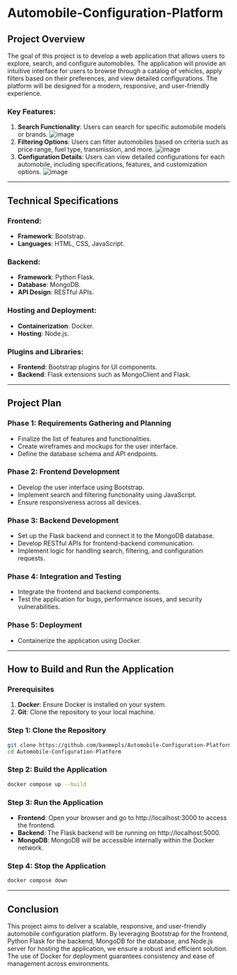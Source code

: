 # Automobile-Configuration-Platform

## Project Overview
The goal of this project is to develop a web application that allows users to explore, search, and configure automobiles. The application will provide an intuitive interface for users to browse through a catalog of vehicles, apply filters based on their preferences, and view detailed configurations. The platform will be designed for a modern, responsive, and user-friendly experience.

### Key Features:
1. **Search Functionality**: Users can search for specific automobile models or brands.
![image](https://github.com/user-attachments/assets/3555251e-3310-4d25-8498-a5556a529f3b)
2. **Filtering Options**: Users can filter automobiles based on criteria such as price range, fuel type, transmission, and more.
![image](https://github.com/user-attachments/assets/aa16f083-0511-46ff-9cbe-c411ff715cd9)
3. **Configuration Details**: Users can view detailed configurations for each automobile, including specifications, features, and customization options.
![image](https://github.com/user-attachments/assets/430fd2a1-a0f9-4626-8c55-517b6cb4c8f1)

---

## Technical Specifications

### Frontend:
- **Framework**: Bootstrap.
- **Languages**: HTML, CSS, JavaScript.

### Backend:
- **Framework**: Python Flask.
- **Database**: MongoDB.
- **API Design**: RESTful APIs.

### Hosting and Deployment:
- **Containerization**: Docker.
- **Hosting**: Node.js.

### Plugins and Libraries:
- **Frontend**: Bootstrap plugins for UI components.
- **Backend**: Flask extensions such as MongoClient and Flask.

---

## Project Plan

### Phase 1: Requirements Gathering and Planning
- Finalize the list of features and functionalities.
- Create wireframes and mockups for the user interface.
- Define the database schema and API endpoints.

### Phase 2: Frontend Development
- Develop the user interface using Bootstrap.
- Implement search and filtering functionality using JavaScript.
- Ensure responsiveness across all devices.

### Phase 3: Backend Development
- Set up the Flask backend and connect it to the MongoDB database.
- Develop RESTful APIs for frontend-backend communication.
- Implement logic for handling search, filtering, and configuration requests.

### Phase 4: Integration and Testing
- Integrate the frontend and backend components.
- Test the application for bugs, performance issues, and security vulnerabilities.

### Phase 5: Deployment
- Containerize the application using Docker.

---

## How to Build and Run the Application

### Prerequisites
1. **Docker**: Ensure Docker is installed on your system.
3. **Git**: Clone the repository to your local machine.

### Step 1: Clone the Repository
```bash
git clone https://github.com/banmepls/Automobile-Configuration-Platform.git
cd Automobile-Configuration-Platform
```

### Step 2: Build the Application
```bash
docker compose up --build
```

### Step 3: Run the Application
- **Frontend**: Open your browser and go to http://localhost:3000 to access the frontend.
- **Backend**: The Flask backend will be running on http://localhost:5000.
- **MongoDB**: MongoDB will be accessible internally within the Docker network.


### Step 4: Stop the Application
```bash
docker compose down
```

---

## Conclusion
This project aims to deliver a scalable, responsive, and user-friendly automobile configuration platform. By leveraging Bootstrap for the frontend, Python Flask for the backend, MongoDB for the database, and Node.js server for hosting the application, we ensure a robust and efficient solution. The use of Docker for deployment guarantees consistency and ease of management across environments.
